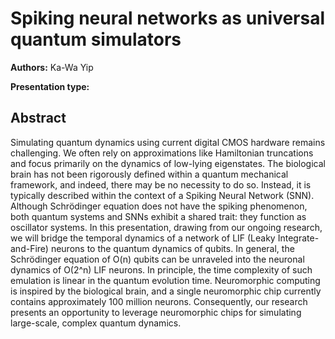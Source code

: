 # Spiking neural networks as universal quantum simulators

**Authors:** Ka-Wa Yip

**Presentation type:** 

## Abstract

Simulating quantum dynamics using current digital CMOS hardware remains challenging. We often rely on approximations like Hamiltonian truncations and focus primarily on the dynamics of low-lying eigenstates. The biological brain has not been rigorously defined within a quantum mechanical framework, and indeed, there may be no necessity to do so. Instead, it is typically described within the context of a Spiking Neural Network (SNN). Although Schrödinger equation does not have the spiking phenomenon, both quantum systems and SNNs exhibit a shared trait: they function as oscillator systems. In this presentation, drawing from our ongoing research, we will bridge the temporal dynamics of a network of LIF (Leaky Integrate-and-Fire) neurons to the quantum dynamics of qubits. In general, the Schrödinger equation of O(n) qubits can be unraveled into the neuronal dynamics of O(2^n) LIF neurons. In principle, the time complexity of such emulation is linear in the quantum evolution time. Neuromorphic computing is inspired by the biological brain, and a single neuromorphic chip currently contains approximately 100 million neurons. Consequently, our research presents an opportunity to leverage neuromorphic chips for simulating large-scale, complex quantum dynamics.